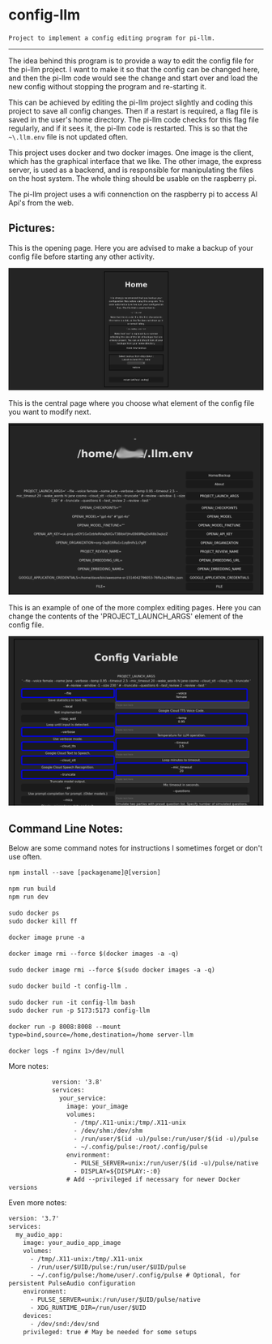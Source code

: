 # config-llm

`Project to implement a config editing program for pi-llm.`

---

The idea behind this program is to provide a way to edit the config file for the pi-llm project. I want to make it so that the config can be changed here, and then the pi-llm code would see the change and start over and load the new config without stopping the program and re-starting it.

This can be achieved by editing the pi-llm project slightly and coding this project to save all config changes. Then if a restart is required, a flag file is saved in the user's home directory. The pi-llm code checks for this flag file regularly, and if it sees it, the pi-llm code is restarted. This is so that the `~\.llm.env` file is not updated often. 

This project uses docker and two docker images. One image is the client, which has the graphical interface that we like. The other image, the express server, is used as a backend, and is responsible for manipulating the files on the host system. The whole thing should be usable on the raspberry pi.

The pi-llm project uses a wifi connenction on the raspberry pi to access AI Api's from the web.

## Pictures:

This is the opening page. Here you are advised to make a backup of your config file before starting any other activity.

![Screenshot 1](screenshots/home.png)

This is the central page where you choose what element of the config file you want to modify next. 

![Screenshot 2](screenshots/home-config.png)

This is an example of one of the more complex editing pages. Here you can change the contents of the 'PROJECT_LAUNCH_ARGS' element of the config file.

![Screenshot 3](screenshots/home-edit.png)

## Command Line Notes:

Below are some command notes for instructions I sometimes forget or don't use often.

```
npm install --save [packagename]@[version]

npm run build
npm run dev 

sudo docker ps
sudo docker kill ff

docker image prune -a

docker image rmi --force $(docker images -a -q)

sudo docker image rmi --force $(sudo docker images -a -q)

sudo docker build -t config-llm .

sudo docker run -it config-llm bash
sudo docker run -p 5173:5173 config-llm

docker run -p 8008:8008 --mount type=bind,source=/home,destination=/home server-llm

docker logs -f nginx 1>/dev/null

```
More notes:

```
            version: '3.8'
            services:
              your_service:
                image: your_image
                volumes:
                  - /tmp/.X11-unix:/tmp/.X11-unix
                  - /dev/shm:/dev/shm
                  - /run/user/$(id -u)/pulse:/run/user/$(id -u)/pulse
                  - ~/.config/pulse:/root/.config/pulse
                environment:
                  - PULSE_SERVER=unix:/run/user/$(id -u)/pulse/native
                  - DISPLAY=${DISPLAY:-:0}
                # Add --privileged if necessary for newer Docker versions
```
Even more notes:
```
version: '3.7'
services:
  my_audio_app:
    image: your_audio_app_image
    volumes:
      - /tmp/.X11-unix:/tmp/.X11-unix
      - /run/user/$UID/pulse:/run/user/$UID/pulse
      - ~/.config/pulse:/home/user/.config/pulse # Optional, for persistent PulseAudio configuration
    environment:
      - PULSE_SERVER=unix:/run/user/$UID/pulse/native
      - XDG_RUNTIME_DIR=/run/user/$UID
    devices:
      - /dev/snd:/dev/snd
    privileged: true # May be needed for some setups
```
